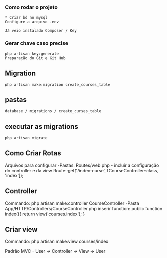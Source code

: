 
### Como rodar o projeto
    * Criar bd no mysql
    Configure a arquivo .env

    Já veio instalado Composer / Key

### Gerar chave caso precise

    php artisan key:generate
    Preparação do Git e Git Hub

 ## Migration 
    php artisan make:migration create_courses_table
## pastas 
    database / migrations / create_curses_table

## executar as migrations  
    php artisan migrate

## Como Criar Rotas 
Arquivos para configurar
-Pastas: Routes/web.php - incluir a configuração do controller e da view
    Route::get('/index-curse', [CourseController::class, 'index']);


## Controller
Commando: php artisan make:controller CourseController
-Pasta App/HTTP/Controllers/CourseController.php
inserir function:
    public function index(){
        return view('courses.index');
    }

## Criar view
Commando: php artisan make:view courses/index


Padrão 
MVC - User -> Controller -> View -> User
